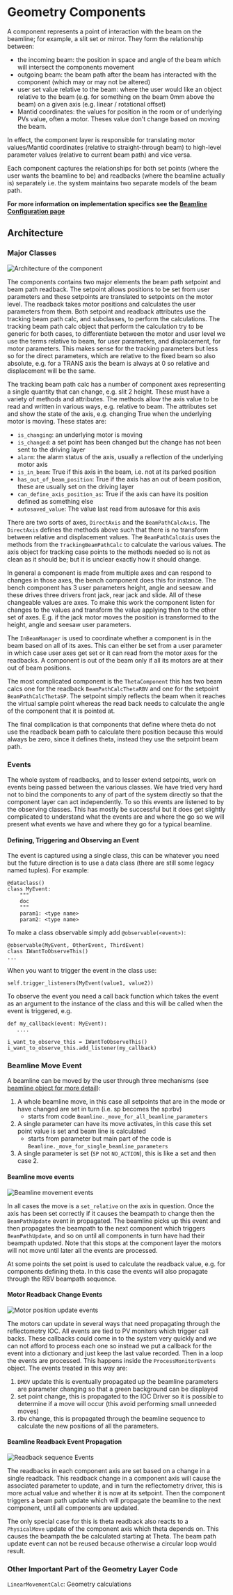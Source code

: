 # Geometry Components

A component represents a point of interaction with the beam on the beamline; for example, a slit set or mirror. They form the relationship between:

- the incoming beam: the position in space and angle of the beam which will intersect the components movement
- outgoing beam: the beam path after the beam has interacted with the component (which may or may not be altered)
- user set value relative to the beam: where the user would like an object relative to the beam (e.g. for something on the beam 0mm above the beam) on a given axis (e.g. linear / rotational offset)
- Mantid coordinates: the values for position in the room or of underlying PVs value, often a motor. Theses value don't change based on moving the beam.

In effect, the component layer is responsible for translating motor values/Mantid coordinates (relative to straight-through beam) to high-level parameter values (relative to current beam path) and vice versa.

Each component captures the relationships for both set points (where the user wants the beamline to be) and readbacks (where the beamline actually is) separately i.e. the system maintains two separate models of the beam path. 

**For more information on implementation specifics see the [Beamline Configuration page](#reflectometry_components)**

## Architecture

### Major Classes

![Architecture of the component](images/ComponentArchitecture.png)

The components contains two major elements the beam path setpoint and beam path readback. The setpoint allows positions to be set from user parameters and these setpoints are translated to setpoints on the motor level. The readback takes motor positions and calculates the user parameters from them. Both setpoint and readback attributes use the tracking beam path calc, and subclasses, to perform the calculations. The tracking beam path calc object that perform the calculation try to be generic for both cases, to differentiate between the motor and user level we use the terms relative to beam, for user parameters, and displacement, for motor parameters. This makes sense for the tracking parameters but less so for the direct parameters, which are relative to the fixed beam so also absolute, e.g. for a TRANS axis the beam is always at 0 so relative and displacement will be the same.

The tracking beam path calc has a number of component axes representing a single quantity that can change, e.g. slit 2 height. These must have a variety of methods and attributes. The methods allow the axis value to be read and written in various ways, e.g. relative to beam. The attributes set and show the state of the axis, e.g. changing True when the underlying motor is moving. These states are:

- `is_changing`: an underlying motor is moving
- `is_changed`: a set point has been changed but the change has not been sent to the driving layer
- `alarm`: the alarm status of the axis, usually a reflection of the underlying motor axis
- `is_in_beam`: True if this axis in the beam, i.e. not at its parked position
- `has_out_of_beam_position`: True if the axis has an out of beam position, these are usually set on the driving layer
- `can_define_axis_position_as`: True if the axis can have its position defined as something else
- `autosaved_value`: The value last read from autosave for this axis

There are two sorts of axes, `DirectAxis` and the `BeamPathCalcAxis`. The `DirectAxis` defines the methods above such that there is no transform between relative and displacement values. The `BeamPathCalcAxis` uses the methods from the `TrackingBeamPathCalc` to calculate the various values. The axis object for tracking case points to the methods needed so is not as clean as it should be; but it is unclear exactly how it should change.

In general a component is made from multiple axes and can respond to changes in those axes, the bench component does this for instance. The bench component has 3 user parameters height, angle and seesaw and these drives three drivers front jack, rear jack and slide. All of these changeable values are axes. To make this work the component listen for changes to the values and transform the value applying then to the other set of axes. E.g. if the jack motor moves the position is transformed to the height, angle and seesaw user parameters.

The `InBeamManager` is used to coordinate whether a component is in the beam based on all of its axes. This can either be set from a user parameter in which case user axes get set or it can read from the motor axes for the readbacks. A component is out of the beam only if all its motors are at their out of beam positions.

The most complicated component is the `ThetaComponent` this has two beam calcs one for the readback `BeamPathCalcThetaRBV` and one for the setpoint `BeamPathCalcThetaSP`. The setpoint simply reflects the beam when it reaches the virtual sample point whereas the read back needs to calculate the angle of the component that it is pointed at. 

The final complication is that components that define where theta do not use the readback beam path to calculate there position because this would always be zero, since it defines theta, instead they use the setpoint beam path.

### Events

The whole system of readbacks, and to lesser extend setpoints, work on events being passed between the various classes. We have tried very hard not to bind the components to any of part of the system directly so that the component layer can act independently. To so this events are listened to by the observing classes. This has mostly be successful but it does get slightly complicated to understand what the events are and where the go so we will present what events we have and where they go for a typical beamline.

#### Defining, Triggering and Observing an Event

The event is captured using a single class, this can be whatever you need but the future direction is to use a data class (there are still some legacy named tuples). For example:

```
@dataclass()
class MyEvent:
    """
    doc
    """
    param1: <type name>
    param2: <type name>
```

To make a class observable simply add `@observable(<event>)`:

```
@observable(MyEvent, OtherEvent, ThirdEvent)
class IWantToObserveThis()
...
```

When you want to trigger the event in the class use:

```
self.trigger_listeners(MyEvent(value1, value2))
```

To observe the event you need a call back function which takes the event as an argument to the instance of the class and this will be called when the event is triggered, e.g.

```
def my_callback(event: MyEvent):
   ....

i_want_to_observe_this = IWantToObserveThis()
i_want_to_observe_this.add_listener(my_callback)
```

### Beamline Move Event

A beamline can be moved by the user through three mechanisms (see [beamline object for more detail](Reflectometry-Beamline-Object)):

1. A whole beamline move, in this case all setpoints that are in the mode or have changed are set in turn (i.e. sp becomes the sp:rbv)
    - starts from code `Beamline._move_for_all_beamline_parameters`
1. A single parameter can have its move activates, in this case this set point value is set and beam line is calculated
    - starts from parameter but main part of the code is `Beamline._move_for_single_beamline_parameters`
1. A single parameter is set (`SP` not `NO_ACTION`), this is like a set and then case 2.

#### Beamline move events

![Beamline movement events](images/BeamlineMoveEvents.png)

In all cases the move is a `set_relative` on the axis in question. Once the axis has been set correctly if it causes the beampath to change then the `BeamPathUpdate` event in propagated. The beamline picks up this event and then propagates the beampath to the next component which triggers `BeamPathUpdate`, and so on until all components in turn have had their beampath updated. Note that this stops at the component layer the motors will not move until later all the events are processed.

At some points the set point is used to calculate the readback value, e.g. for components defining theta. In this case the events will also propagate through the RBV beampath sequence.

#### Motor Readback Change Events

![Motor position update events](images/MotorReadbackChangeEvents.png)

The motors can update in several ways that need propagating through the reflectometry IOC. All events are tied to PV monitors which trigger call backs. These callbacks could come in to the system very quickly and we can not afford to process each one so instead we put a callback for the event into a dictionary and just keep the last value recorded. Then in a loop the events are processed. This happens inside the `ProcessMonitorEvents` object. The events treated in this way are:

1. `DMOV` update this is eventually propagated up the beamline parameters are parameter changing so that a green background can be displayed
1. set point change, this is propagated to the IOC Driver so it is possible to determine if a move will occur (this avoid performing small unneeded moves)
1. rbv change, this is propagated through the beamline sequence to calculate the new positions of all the parameters.

#### Beamline Readback Event Propagation 

![Readback sequence Events](images/ReadbackSequenceEvents.png)

The readbacks in each component axis are set based on a change in a single readback. This readback change in a component axis will cause the associated parameter to update, and in turn the reflectometry driver, this is more actual value and whether it is now at its setpoint. Then the component triggers a beam path update which will propagate the beamline to the next component, until all components are updated. 

The only special case for this is theta readback also reacts to a `PhysicalMove` update of the component axis which theta depends on. This causes the beampath the be calculated starting at Theta. The beam path update event can not be reused because otherwise a circular loop would result.

### Other Important Part of the Geometry Layer Code

`LinearMovementCalc`: Geometry calculations

